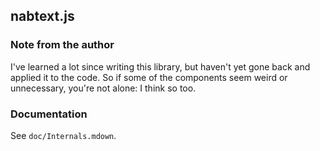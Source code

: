 ## nabtext.js

### Note from the author


I've learned a lot since writing this library, but haven't yet gone back and applied it to the code. So if some of the components seem weird or unnecessary, you're not alone: I think so too.


### Documentation

See `doc/Internals.mdown`.
